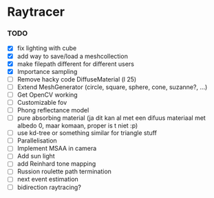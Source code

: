 # Raytracer

### TODO

- [x] fix lighting with cube
- [x] add way to save/load a meshcollection
- [x] make filepath different for different users
- [x] Importance sampling
- [ ] Remove hacky code DiffuseMaterial (l 25)
- [ ] Extend MeshGenerator (circle, square, sphere, cone, suzanne?, ...)
- [ ] Get OpenCV working
- [ ] Customizable fov
- [ ] Phong reflectance model
- [ ] pure absorbing material (ja dit kan al met een difuus materiaal met albedo 0, maar komaan, proper is t niet :p)
- [ ] use kd-tree or something similar for triangle stuff
- [ ] Parallelisation
- [ ] Implement MSAA in camera
- [ ] Add sun light
- [ ] add Reinhard tone mapping
- [ ] Russion roulette path termination
- [ ] next event estimation
- [ ] bidirection raytracing?
